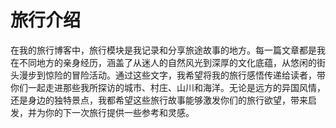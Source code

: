 # 旅行介绍

在我的旅行博客中，旅行模块是我记录和分享旅途故事的地方。每一篇文章都是我在不同地方的亲身经历，涵盖了从迷人的自然风光到深厚的文化底蕴，从悠闲的街头漫步到惊险的冒险活动。通过这些文字，我希望将我的旅行感悟传递给读者，带你们一起走进那些我所探访的城市、村庄、山川和海洋。无论是远方的异国风情，还是身边的独特景点，我都希望这些旅行故事能够激发你们的旅行欲望，带来启发，并为你的下一次旅行提供一些参考和灵感。
